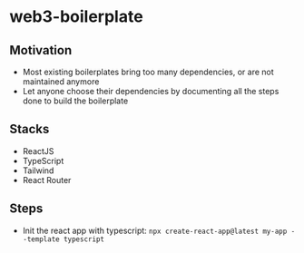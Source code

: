 # web3-boilerplate

## Motivation 

- Most existing boilerplates bring too many dependencies, or are not maintained anymore
- Let anyone choose their dependencies by documenting all the steps done to build the boilerplate 

## Stacks

- ReactJS 
- TypeScript 
- Tailwind
- React Router

## Steps 

- Init the react app with typescript: `npx create-react-app@latest my-app --template typescript`